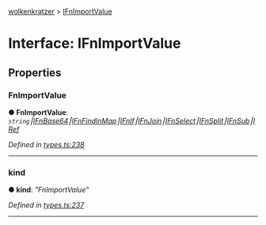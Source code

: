 [wolkenkratzer](../README.md) > [IFnImportValue](../interfaces/ifnimportvalue.md)



# Interface: IFnImportValue


## Properties
<a id="fnimportvalue"></a>

###  FnImportValue

**●  FnImportValue**:  *`string`⎮[IFnBase64](ifnbase64.md)⎮[IFnFindInMap](ifnfindinmap.md)⎮[IFnIf](ifnif.md)⎮[IFnJoin](ifnjoin.md)⎮[IFnSelect](ifnselect.md)⎮[IFnSplit](ifnsplit.md)⎮[IFnSub](ifnsub.md)⎮[IRef](iref.md)* 

*Defined in [types.ts:238](https://github.com/arminhammer/wolkenkratzer/blob/1983ee3/src/types.ts#L238)*





___

<a id="kind"></a>

###  kind

**●  kind**:  *"FnImportValue"* 

*Defined in [types.ts:237](https://github.com/arminhammer/wolkenkratzer/blob/1983ee3/src/types.ts#L237)*





___


